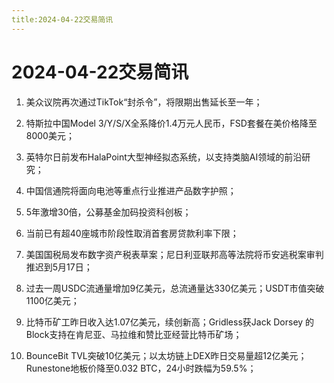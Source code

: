 ```yaml
---
title:2024-04-22交易简讯
---
```

# 2024-04-22交易简讯

1. 美众议院再次通过TikTok“封杀令”，将限期出售延长至一年；

2. 特斯拉中国Model 3/Y/S/X全系降价1.4万元人民币，FSD套餐在美价格降至8000美元；

3. 英特尔日前发布HalaPoint大型神经拟态系统，以支持类脑AI领域的前沿研究；

4. 中国信通院将面向电池等重点行业推进产品数字护照；

5. 5年激增30倍，公募基金加码投资科创板；

6. 当前已有超40座城市阶段性取消首套房贷款利率下限；

7. 美国国税局发布数字资产税表草案；尼日利亚联邦高等法院将币安逃税案审判推迟到5月17日；

8. 过去一周USDC流通量增加9亿美元，总流通量达330亿美元；USDT市值突破1100亿美元；

9. 比特币矿工昨日收入达1.07亿美元，续创新高；Gridless获Jack Dorsey 的Block支持在肯尼亚、马拉维和赞比亚经营比特币矿场；

10. BounceBit TVL突破10亿美元；以太坊链上DEX昨日交易量超12亿美元；Runestone地板价降至0.032 BTC，24小时跌幅为59.5%；